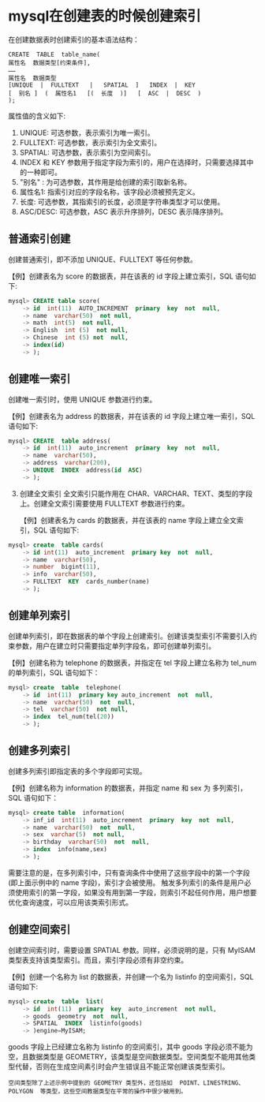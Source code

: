 # mysql在创建表的时候创建索引

  在创建数据表时创建索引的基本语法结构：

    CREATE  TABLE  table_name(
    属性名  数据类型[约束条件],
    ……
    属性名  数据类型
    [UNIQUE  |  FULLTEXT   |   SPATIAL  ]   INDEX  |  KEY
    [  别名 ]  (  属性名1   [(  长度  )]   [  ASC  |  DESC  )
    );
   属性值的含义如下:

1. UNIQUE: 可选参数，表示索引为唯一索引。
2.  FULLTEXT:  可选参数，表示索引为全文索引。
3. SPATIAL:  可选参数，表示索引为空间索引。
4.  INDEX  和 KEY 参数用于指定字段为索引的，用户在选择时，只需要选择其中的一种即可。
5.  "别名" : 为可选参数，其作用是给创建的索引取新名称。
6.  属性名1:  指索引对应的字段名称，该字段必须被预先定义。
7.  长度:  可选参数，其指索引的长度，必须是字符串类型才可以使用。
8. ASC/DESC: 可选参数，ASC 表示升序排列，DESC 表示降序排列。

## 普通索引创建

创建普通索引，即不添加  UNIQUE、FULLTEXT 等任何参数。

【例】创建表名为 score 的数据表，并在该表的 id 字段上建立索引，SQL 语句如下:

~~~sql
mysql> CREATE table score(
    -> id  int(11)  AUTO_INCREMENT  primary  key  not  null,
    -> name  varchar(50)  not null,
    -> math  int(5)  not null,
    -> English  int (5)  not null,
    -> Chinese  int (5) not  null,
    -> index(id)
    -> );
~~~

## 创建唯一索引

创建唯一索引时，使用  UNIQUE  参数进行约束。

【例】创建表名为 address  的数据表，并在该表的 id 字段上建立唯一索引，SQL 语句如下:

~~~sql
mysql> CREATE  table address(
    -> id  int(11)  auto_increment  primary  key  not  null,
    -> name  varchar(50),
    -> address  varchar(200),
    -> UNIQUE  INDEX  address(id  ASC)
    -> );
~~~

3. 创建全文索引
   全文索引只能作用在  CHAR、VARCHAR、TEXT、类型的字段上。创建全文索引需要使用  FULLTEXT  参数进行约束。

   【例】创建表名为 cards  的数据表，并在该表的 name 字段上建立全文索引，SQL 语句如下:

~~~sql
mysql> create  table cards(
    -> id int(11)  auto_increment  primary key  not  null,
    -> name  varchar(50),
    -> number  bigint(11),
    -> info  varchar(50),
    -> FULLTEXT  KEY  cards_number(name)
    -> );
~~~

## 创建单列索引

创建单列索引，即在数据表的单个字段上创建索引。创建该类型索引不需要引入约束参数，用户在建立时只需要指定单列字段名，即可创建单列索引。

【例】创建名称为  telephone  的数据表，并指定在  tel  字段上建立名称为  tel_num  的单列索引，SQL  语句如下：

~~~sql
mysql> create  table  telephone(
    -> id  int(11)  primary key auto_increment  not  null,
    -> name  varchar(50)  not  null,
    -> tel  varchar(50)  not null,
    -> index  tel_num(tel(20))
    -> );
~~~

## 创建多列索引

创建多列索引即指定表的多个字段即可实现。

【例】创建名称为  information  的数据表，并指定  name  和  sex  为  多列索引，SQL  语句如下：

~~~sql
mysql> create table  information(
    -> inf_id  int(11)  auto_increment  primary  key  not  null,
    -> name  varchar(50)  not  null,
    -> sex  varchar(5)  not null,
    -> birthday  varchar(50)  not  null,
    -> index  info(name,sex)
    -> );
~~~

需要注意的是，在多列索引中，只有查询条件中使用了这些字段中的第一个字段(即上面示例中的  name 字段)，索引才会被使用。
    触发多列索引的条件是用户必须使用索引的第一字段，如果没有用到第一字段，则索引不起任何作用，用户想要优化查询速度，可以应用该类索引形式。

## 创建空间索引

创建空间索引时，需要设置  SPATIAL 参数。同样，必须说明的是，只有  MyISAM 类型表支持该类型索引。而且，索引字段必须有非空约束。

【例】创建一个名称为 list 的数据表，并创建一个名为  listinfo 的空间索引，SQL语句如下:

~~~sql
mysql> create  table  list(
    -> id  int(11)  primary  key  auto_increment  not null,
    -> goods  geometry  not  null,
    -> SPATIAL  INDEX  listinfo(goods)
    -> )engine=MyISAM;
~~~

goods  字段上已经建立名称为  listinfo 的空间索引，其中  goods  字段必须不能为空，且数据类型是  GEOMETRY，该类型是空间数据类型。空间类型不能用其他类型代替，否则在生成空间素引时会产生错误且不能正常创建该类型索引。


    空间类型除了上述示例中提到的 GEOMETRY 类型外，还包括如  POINT、LINESTRING、POLYGON  等类型，这些空间教据类型在平常的操作中很少被用到。
